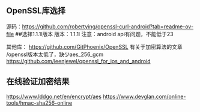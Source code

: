 
## OpenSSL库选择
源码：https://github.com/robertying/openssl-curl-android?tab=readme-ov-file ##选择1.1.1l版本
版本：1.1.1l
注意：android api有问题，不能低于23

其他库：
https://github.com/GitPhoenix/OpenSSL
有关于加密算法的文章
/openssl版本太低了，缺少aes_256_gcm
https://github.com/leenjewel/openssl_for_ios_and_android

## 在线验证加密结果
https://www.lddgo.net/en/encrypt/aes
https://www.devglan.com/online-tools/hmac-sha256-online